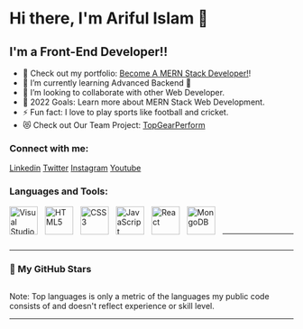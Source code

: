
<img alt="" width="full" src="https://i.ibb.co/ygg59HT/MD-Ariful-Islam-15.png" style="padding-right:10px;" />

<br />

# Hi there, I'm Ariful Islam  👋 


## I'm a Front-End Developer!!

- 🔭 Check out my portfolio: [Become A MERN Stack Developer!][website]!
- 🌱 I’m currently learning Advanced Backend 🤣
- 👯 I’m looking to collaborate with other Web Developer.
- 🥅 2022 Goals: Learn more about MERN Stack Web Development.
- ⚡ Fun fact: I love to play sports like football and cricket.
- 😻 Check out Our Team Project: [TopGearPerform]

### Connect with me:

[Linkedin] [Twitter] [Instagram] [Youtube]

### Languages and Tools:

[<img align="left" alt="Visual Studio Code" width="50px" src="https://cdn.jsdelivr.net/gh/devicons/devicon/icons/vscode/vscode-original.svg" style="padding-right:10px;" />][webdevplaylist]
[<img align="left" alt="HTML5" width="50px" src="https://cdn.jsdelivr.net/gh/devicons/devicon/icons/html5/html5-original.svg" style="padding-right:10px;" />][webdevplaylist]
[<img align="left" alt="CSS3" width="50px" src="https://cdn.jsdelivr.net/gh/devicons/devicon/icons/css3/css3-original.svg" style="padding-right:10px;" />][cssplaylist]
[<img align="left" alt="JavaScript" width="50px" src="https://cdn.jsdelivr.net/gh/devicons/devicon/icons/javascript/javascript-original.svg" style="padding-right:10px;" />][jsplaylist]
[<img align="left" alt="React" width="50px" src="https://cdn.jsdelivr.net/gh/devicons/devicon/icons/react/react-original.svg" style="padding-right:10px;" />][reactplaylist]
[<img align="left" alt="MongoDB" width="50px" src="https://cdn.jsdelivr.net/gh/devicons/devicon/icons/mongodb/mongodb-original.svg" style="padding-right:10px;" />][webdevplaylist]

<br />
<br />

---
<img alt="" width="full" src="https://camo.githubusercontent.com/2648a61b79de4218f522b8f17b4c1b35fb9757db4c3c33f417e915f0e3fe1864/68747470733a2f2f6769746875622d726561646d652d73747265616b2d73746174732e6865726f6b756170702e636f6d2f3f757365723d6d6f7a6168696461686d6564267468656d653d626c61636b2d69636526686964655f626f726465723d74727565267374726f6b653d30303030266261636b67726f756e643d3036304130434430" style="padding-right:10px;" />


---

### 📕 My GitHub Stars


<img alt="" width="full" src="https://i.ibb.co/687z5G6/MD-Ariful-Islam-16.png" style="padding-right:10px;" />

<br />

<img alt="" width="full" src="https://camo.githubusercontent.com/adbf0c1da455ffa7becea1e3d187dde1c1007511b21da30a87202e31fc652e50/68747470733a2f2f6769746875622d726561646d652d73746174732e76657263656c2e6170702f6170692f746f702d6c616e67732f3f757365726e616d653d6d6f7a6168696461686d6564266c616e67735f636f756e743d3826636f756e745f707269766174653d74727565266c61796f75743d636f6d70616374267468656d653d726561637426686964655f626f726465723d747275652662675f636f6c6f723d304431313137" style="padding-right:10px;" />

<br />

<p>Note: Top languages is only a metric of the languages my public code consists of and doesn't reflect experience or skill level.</p>

---



[website]: https://sweet-biscochitos-218a14.netlify.app/
[TopGearPerform]: https://topgearperformbd.web.app/
[Twitter]: https://twitter.com/ArifulI12455813
[Youtube]: https://www.youtube.com/channel/UCUV4RAFoINdO3REONWKPvjA
[Instagram]: https://www.instagram.com/
[Linkedin]: https://www.linkedin.com/in/md-ariful-islam-032243241/
[webdevplaylist]: https://www.youtube.com/playlist?list=PLkwxH9e_vrAJ0WbEsFA9W3I1W-g_BTsbt
[jsplaylist]: https://www.youtube.com/playlist?list=PLkwxH9e_vrALRJKu7wfXby3MKeflhTu6B
[cssplaylist]: https://www.youtube.com/playlist?list=PLkwxH9e_vrALSdvZuEh6gqQdmDoDIoqz4
[reactplaylist]: https://www.youtube.com/playlist?list=PLkwxH9e_vrAK4TdffpxKY3QGyHCpxFcQ0